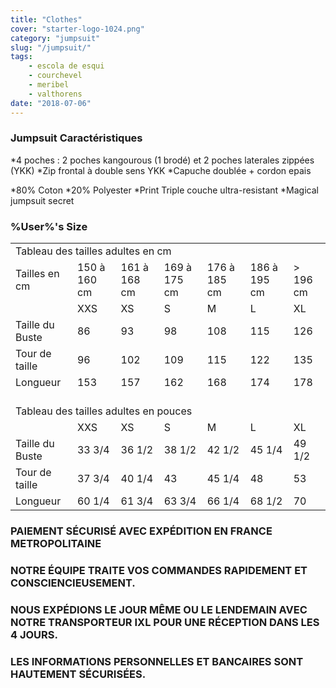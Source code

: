 ```yaml
---
title: "Clothes"
cover: "starter-logo-1024.png"
category: "jumpsuit"
slug: "/jumpsuit/"
tags:
    - escola de esqui
    - courchevel
    - meribel
    - valthorens
date: "2018-07-06"
---
```



### Jumpsuit Caractéristiques


*4 poches : 2 poches kangourous (1 brodé) et 2 poches laterales zippées (YKK)
*Zip frontal à double sens YKK
*Capuche doublée + cordon epais
 
*80% Coton
*20% Polyester
*Print Triple couche ultra-resistant
*Magical jumpsuit secret
 
### %User%'s Size

<table id="tableau_tailles">
<tbody><tr>
<td colspan="7">Tableau des tailles adultes en cm</td>
</tr>
<tr>
<td>Tailles en cm</td>
<td>150 à 160 cm</td>
<td>161 à 168 cm</td>
<td>169 à 175 cm</td>
<td>176 à 185 cm</td>
<td>186 à 195 cm</td>
<td>&gt; 196 cm</td>
</tr>
<tr>
<td></td>
<td>XXS</td>
<td>XS</td>
<td>S</td>
<td>M</td>
<td>L</td>
<td>XL</td>
</tr>
<tr>
<td>Taille du Buste</td>
<td>86</td>
<td>93</td>
<td>98</td>
<td>108</td>
<td>115</td>
<td>126</td>
</tr>
<tr>
<td>Tour de taille</td>
<td>96</td>
<td>102</td>
<td>109</td>
<td>115</td>
<td>122</td>
<td>135</td>
</tr>
<tr>
<td>Longueur</td>
<td>153</td>
<td>157</td>
<td>162</td>
<td>168</td>
<td>174</td>
<td>178</td>
</tr>
<tr>
<td colspan="7" style="height:20px; border:none;"></td>
</tr>
<tr>
<td colspan="7">Tableau des tailles adultes en pouces</td>
</tr>
<tr>
<td></td>
<td>XXS</td>
<td>XS</td>
<td>S</td>
<td>M</td>
<td>L</td>
<td>XL</td>
</tr>
<tr>
<td>Taille du Buste</td>
<td>33 3/4</td>
<td>36 1/2</td>
<td>38 1/2</td>
<td>42 1/2</td>
<td>45 1/4</td>
<td>49 1/2</td>
</tr>
<tr>
<td>Tour de taille</td>
<td>37 3/4</td>
<td>40 1/4</td>
<td>43</td>
<td>45 1/4</td>
<td>48</td>
<td>53</td>
</tr>
<tr>
<td>Longueur</td>
<td>60 1/4</td>
<td>61 3/4</td>
<td>63 3/4</td>
<td>66 1/4</td>
<td>68 1/2</td>
<td>70</td>
</tr>
</tbody></table>
	
### PAIEMENT SÉCURISÉ AVEC EXPÉDITION EN FRANCE METROPOLITAINE 
 
### NOTRE ÉQUIPE TRAITE VOS COMMANDES RAPIDEMENT ET CONSCIENCIEUSEMENT.
### NOUS EXPÉDIONS LE JOUR MÊME OU LE LENDEMAIN AVEC NOTRE TRANSPORTEUR IXL POUR UNE RÉCEPTION DANS LES 4 JOURS. 
 
### LES INFORMATIONS PERSONNELLES ET BANCAIRES SONT HAUTEMENT SÉCURISÉES.

